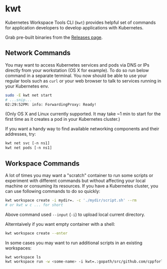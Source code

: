 # kwt

Kubernetes Workspace Tools CLI (`kwt`) provides helpful set of commands for application developers to develop applications with Kubernetes.

Grab pre-built binaries from the [Releases page](https://github.com/cppforlife/kwt/releases).

## Network Commands

You may want to access Kubernetes services and pods via DNS or IPs directly from your workstation (OS X for example). To do so run below command in a separate terminal. You now should be able to use your regular tools such as `curl` or your web browser to talk to services running in your Kubernetes env.

```bash
sudo -E kwt net start
# ...snip...
02:29:52PM: info: ForwardingProxy: Ready!
```

(Only OS X and Linux currently supported. It may take ~1 min to start for the first time as it creates a pod in your Kubernetes cluster.)

If you want a handy way to find available networking components and their addresses, try:

```bash
kwt net svc [-n ns1]
kwt net pods [-n ns1]
```

## Workspace Commands

A lot of times you may want a "scratch" container to run some scripts or experiment with different commands but without affecting your local machine or consuming its resources. If you have a Kubernetes cluster, you can use following commands to do so quickly:

```bash
kwt workspace create -i mydir=. -c './mydir/script.sh' --rm
# or kwt w c ... for short
```

Above command used `--input` (`-i`) to upload local current directory.

Alterntaively if you want empty container with a shell:

```bash
kwt workspace create --enter
```

In some cases you may want to run additional scripts in an existing workspaces:

```bash
kwt workspace ls
kwt workspace run -w <some-name> -i kwt=.:gopath/src/github.com/cppforlife/kwt -c './gopath/src/github.com/cppforlife/kwt/ci/unit-tests.sh'
```
